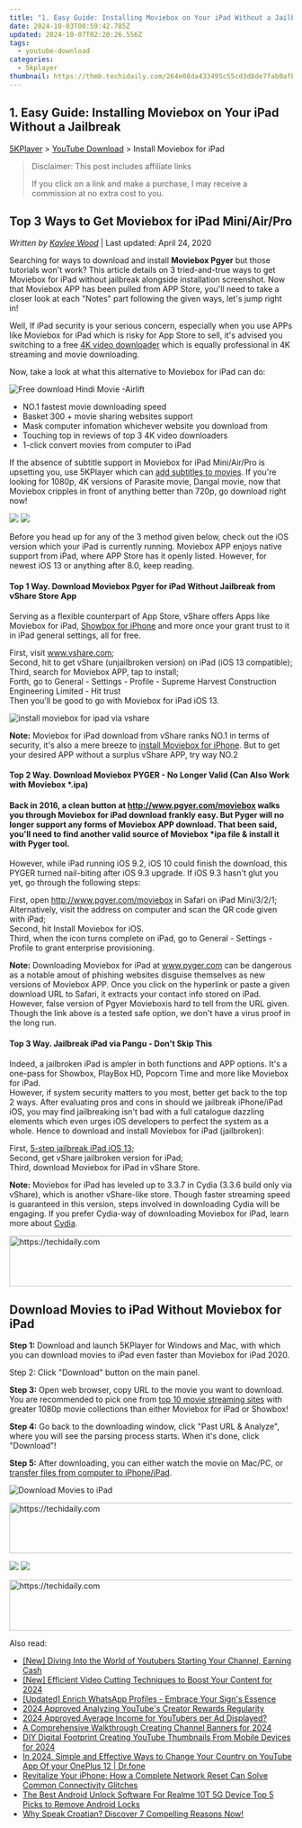```yaml
---
title: "1. Easy Guide: Installing Moviebox on Your iPad Without a Jailbreak"
date: 2024-10-03T00:59:42.785Z
updated: 2024-10-07T02:20:26.556Z
tags:
  - youtube-download
categories:
  - 5kplayer
thumbnail: https://thmb.techidaily.com/264e08da433495c55cd3d8de7fab0afb684fb451a8ac533f579ade7f75a2ecaa.png
---
```


## 1. Easy Guide: Installing Moviebox on Your iPad Without a Jailbreak

[5KPlayer](https://tools.techidaily.com/5kplayer/products/) \> [YouTube Download](https://tools.techidaily.com/5kplayer/youtube-download/) \> Install Moviebox for iPad

>  Disclaimer: This post includes affiliate links
>
>  If you click on a link and make a purchase, I may receive a commission at no extra cost to you.
>

## Top 3 Ways to Get Moviebox for iPad Mini/Air/Pro

 _Written by [Kaylee Wood](https://www.quora.com/profile/Amanda-Hu-21)_ | Last updated: April 24, 2020 

Searching for ways to download and install **Moviebox Pgyer** but those tutorials won't work? This article details on 3 tried-and-true ways to get Moviebox for iPad without jailbreak alongside installation screenshot. Now that Moviebox APP has been pulled from APP Store, you'll need to take a closer look at each "Notes" part following the given ways, let's jump right in!

 Well, If iPad security is your serious concern, especially when you use APPs like Moviebox for iPad which is risky for App Store to sell, it's advised you switching to a free [4K video downloader](https://tools.techidaily.com/5kplayer/youtube-download/) which is equally professional in 4K streaming and movie downloading.

Now, take a look at what this alternative to Moviebox for iPad can do: 

![Free download Hindi Movie -Airlift](https://www.5kplayer.com/youtube-download/img/5kplayer-icon-1202.png)

* NO.1 fastest movie downloading speed
* Basket 300 + movie sharing websites support
* Mask computer infomation whichever website you download from
* Touching top in reviews of top 3 4K video downloaders
* 1-click convert movies from computer to iPad

 If the absence of subtitle support in Moviebox for iPad Mini/Air/Pro is upsetting you, use 5KPlayer which can [add subtitles to movies](https://tools.techidaily.com/5kplayer/video-music-player/). If you're looking for 1080p, 4K versions of Parasite movie, Dangal movie, now that Moviebox cripples in front of anything better than 720p, go download right now!

[![](https://www.5kplayer.com/youtube-download/../button/freedownwhitewin.png)](https://tools.techidaily.com/5kplayer/products/) [![](https://www.5kplayer.com/youtube-download/../button/freedownwhitemac.png)](https://tools.techidaily.com/5kplayer/products/) 

Before you head up for any of the 3 method given below, check out the iOS version which your iPad is currently running. Moviebox APP enjoys native support from iPad, where APP Store has it openly listed. However, for newest iOS 13 or anything after 8.0, keep reading.

#### **Top 1 Way. Download Moviebox Pgyer for iPad Without Jailbreak from vShare Store App**

Serving as a flexible counterpart of App Store, vShare offers Apps like Moviebox for iPad, [Showbox for iPhone](https://tools.techidaily.com/5kplayer/youtube-download/) and more once your grant trust to it in iPad general settings, all for free.  
  
First, visit www.vshare.com;  
Second, hit to get vShare (unjailbroken version) on iPad (iOS 13 compatible);  
Third, search for Moviebox APP, tap to install;  
Forth, go to General - Settings - Profile - Supreme Harvest Construction Engineering Limited - Hit trust  
Then you'll be good to go with Moviebox for iPad iOS 13.

![install moviebox for ipad via vshare](https://www.5kplayer.com/youtube-download/img/v-share-moviebox-for-ipad.jpg) 

**Note:** Moviebox for iPad download from vShare ranks NO.1 in terms of security, it's also a mere breeze to [install Moviebox for iPhone](https://tools.techidaily.com/5kplayer/youtube-download/). But to get your desired APP without a surplus vShare APP, try way NO.2

#### **Top 2 Way. Download Moviebox PYGER - No Longer Valid (Can Also Work with Moviebox \*.ipa)**

#### Back in 2016, a clean button at http://www.pgyer.com/moviebox walks you through Moviebox for iPad download frankly easy. But Pyger will no longer support any forms of Moviebox APP download. That been said, you'll need to find another valid source of Moviebox \*ipa file & install it with Pyger tool.

 However, while iPad running iOS 9.2, iOS 10 could finish the download, this PYGER turned nail-biting after iOS 9.3 upgrade. If iOS 9.3 hasn't glut you yet, go through the following steps:

First, open http://www.pgyer.com/moviebox in Safari on iPad Mini/3/2/1;  
 Alternatively, visit the address on computer and scan the QR code given with iPad;  
 Second, hit Install Moviebox for iOS.  
 Third, when the icon turns complete on iPad, go to General - Settings - Profile to grant enterprise provisioning.

**Note:** Downloading Moviebox for iPad at www.pyger.com can be dangerous as a notable amout of phishing websites disguise themselves as new versions of Moviebox APP. Once you click on the hyperlink or paste a given download URL to Safari, it extracts your contact info stored on iPad.  
 However, false version of Pgyer Movieboxis hard to tell from the URL given. Though the link above is a tested safe option, we don't have a virus proof in the long run.

#### **Top 3 Way. Jailbreak iPad via Pangu - Don't Skip This**

Indeed, a jailbroken iPad is ampler in both functions and APP options. It's a one-pass for Showbox, PlayBox HD, Popcorn Time and more like Moviebox for iPad.  
 However, if system security matters to you most, better get back to the top 2 ways. After evaluating pros and cons in should we jailbreak iPhone/iPad iOS, you may find jailbreaking isn't bad with a full catalogue dazzling elements which even urges iOS developers to perfect the system as a whole. Hence to download and install Moviebox for iPad (jailbroken):

First, [5-step jailbreak iPad iOS 13](https://tools.techidaily.com/5kplayer/airplay/);  
 Second, get vShare jailbroken version for iPad;  
 Third, download Moviebox for iPad in vShare Store.

**Note:** Moviebox for iPad has leveled up to 3.3.7 in Cydia (3.3.6 build only via vShare), which is another vShare-like store. Though faster streaming speed is guaranteed in this version, steps involved in downloading Cydia will be engaging. If you prefer Cydia-way of downloading Moviebox for iPad, learn more about [Cydia](https://en.wikipedia.org/wiki/Cydia).

<!-- affiliate ads begin -->
<a href="https://aligracehair.sjv.io/c/5597632/1896546/19272" target="_top" id="1896546">
  <img src="//a.impactradius-go.com/display-ad/19272-1896546" border="0" alt="https://techidaily.com" width="728" height="90"/>
</a>
<img height="0" width="0" src="https://aligracehair.sjv.io/i/5597632/1896546/19272" style="position:absolute;visibility:hidden;" border="0" />
<!-- affiliate ads end -->

## Download Movies to iPad Without Moviebox for iPad

**Step 1:** Download and launch 5KPlayer for Windows and Mac, with which you can download movies to iPad even faster than Moviebox for iPad 2020.

Step 2: Click "Download" button on the main panel.

**Step 3:** Open web browser, copy URL to the movie you want to download. You are recommended to pick one from [top 10 movie streaming sites](https://tools.techidaily.com/5kplayer/airplay/) with greater 1080p movie collections than either Moviebox for iPad or Showbox!

**Step 4:** Go back to the downloading window, click "Past URL & Analyze", where you will see the parsing process starts. When it's done, click "Download"!

**Step 5:** After downloading, you can either watch the movie on Mac/PC, or [transfer files from computer to iPhone/iPad](https://tools.techidaily.com/5kplayer/youtube-download/).

![Download Movies to iPad](https://www.5kplayer.com/youtube-download/img/download-captain-america.jpg) 

<!-- affiliate ads begin -->
<a href="https://appsumo.8odi.net/c/5597632/2049391/7443" target="_top" id="2049391">
  <img src="//a.impactradius-go.com/display-ad/7443-2049391" border="0" alt="https://techidaily.com" width="728" height="90"/>
</a>
<img height="0" width="0" src="https://appsumo.8odi.net/i/5597632/2049391/7443" style="position:absolute;visibility:hidden;" border="0" />
<!-- affiliate ads end -->

[![](https://www.5kplayer.com/youtube-download/../button/freedownwhitewin.png)](https://tools.techidaily.com/5kplayer/products/) [![](https://www.5kplayer.com/youtube-download/../button/freedownwhitemac.png)](https://tools.techidaily.com/5kplayer/products/)

<!-- affiliate ads begin -->
<a href="https://appsumo.8odi.net/c/5597632/2105870/7443" target="_top" id="2105870">
  <img src="//a.impactradius-go.com/display-ad/7443-2105870" border="0" alt="https://techidaily.com" width="728" height="90"/>
</a>
<img height="0" width="0" src="https://appsumo.8odi.net/i/5597632/2105870/7443" style="position:absolute;visibility:hidden;" border="0" />
<!-- affiliate ads end -->

<ins class="adsbygoogle"
     style="display:block"
     data-ad-format="autorelaxed"
     data-ad-client="ca-pub-7571918770474297"
     data-ad-slot="1223367746"></ins>

<ins class="adsbygoogle"
     style="display:block"
     data-ad-client="ca-pub-7571918770474297"
     data-ad-slot="8358498916"
     data-ad-format="auto"
     data-full-width-responsive="true"></ins>

<span class="atpl-alsoreadstyle">Also read:</span>
<div><ul>
<li><a href="https://youtube-video-recordings.techidaily.com/new-diving-into-the-world-of-youtubers-starting-your-channel-earning-cash/"><u>[New] Diving Into the World of Youtubers Starting Your Channel, Earning Cash</u></a></li>
<li><a href="https://youtube-zero.techidaily.com/fficient-video-cutting-techniques-to-boost-your-content-for-2024/"><u>[New] Efficient Video Cutting Techniques to Boost Your Content for 2024</u></a></li>
<li><a href="https://vp-tips.techidaily.com/updated-enrich-whatsapp-profiles-embrace-your-signs-essence/"><u>[Updated] Enrich WhatsApp Profiles - Embrace Your Sign's Essence</u></a></li>
<li><a href="https://youtube-video-recordings.techidaily.com/2024-approved-analyzing-youtubes-creator-rewards-regularity/"><u>2024 Approved Analyzing YouTube's Creator Rewards Regularity</u></a></li>
<li><a href="https://youtube-video-recordings.techidaily.com/2024-approved-average-income-for-youtubers-per-ad-displayed/"><u>2024 Approved Average Income for YouTubers per Ad Displayed?</u></a></li>
<li><a href="https://youtube-video-recordings.techidaily.com/a-comprehensive-walkthrough-creating-channel-banners-for-2024/"><u>A Comprehensive Walkthrough Creating Channel Banners for 2024</u></a></li>
<li><a href="https://youtube-blog.techidaily.com/igital-footprint-creating-youtube-thumbnails-from-mobile-devices-for-2024/"><u>DIY Digital Footprint Creating YouTube Thumbnails From Mobile Devices for 2024</u></a></li>
<li><a href="https://location-social.techidaily.com/in-2024-simple-and-effective-ways-to-change-your-country-on-youtube-app-of-your-oneplus-12-drfone-by-drfone-virtual-android/"><u>In 2024, Simple and Effective Ways to Change Your Country on YouTube App Of your OnePlus 12 | Dr.fone</u></a></li>
<li><a href="https://fox-that.techidaily.com/revitalize-your-iphone-how-a-complete-network-reset-can-solve-common-connectivity-glitches/"><u>Revitalize Your iPhone: How a Complete Network Reset Can Solve Common Connectivity Glitches</u></a></li>
<li><a href="https://sim-unlock.techidaily.com/the-best-android-unlock-software-for-realme-10t-5g-device-top-5-picks-to-remove-android-locks-by-drfone-android/"><u>The Best Android Unlock Software For Realme 10T 5G Device Top 5 Picks to Remove Android Locks</u></a></li>
<li><a href="https://mondly-stories.techidaily.com/why-speak-croatian-discover-7-compelling-reasons-now/"><u>Why Speak Croatian? Discover 7 Compelling Reasons Now!</u></a></li>
</ul></div>

